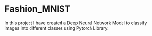 # Fashion_MNIST

In this project I have created a Deep Neural Network Model to classify images into different classes using Pytorch Library.
